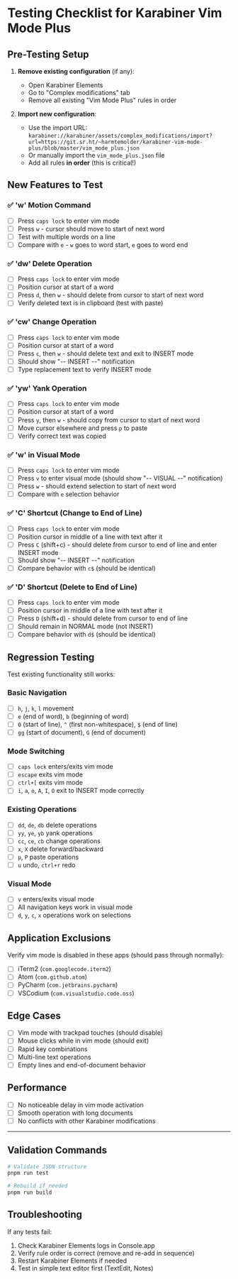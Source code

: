 # Testing Checklist for Karabiner Vim Mode Plus

## Pre-Testing Setup

1. **Remove existing configuration** (if any):
   - Open Karabiner Elements
   - Go to "Complex modifications" tab
   - Remove all existing "Vim Mode Plus" rules in order

2. **Import new configuration**:
   - Use the import URL: `karabiner://karabiner/assets/complex_modifications/import?url=https://git.sr.ht/~harmtemolder/karabiner-vim-mode-plus/blob/master/vim_mode_plus.json`
   - Or manually import the `vim_mode_plus.json` file
   - Add all rules **in order** (this is critical!)

## New Features to Test

### ✅ 'w' Motion Command
- [ ] Press `caps lock` to enter vim mode
- [ ] Press `w` - cursor should move to start of next word
- [ ] Test with multiple words on a line
- [ ] Compare with `e` - `w` goes to word start, `e` goes to word end

### ✅ 'dw' Delete Operation  
- [ ] Press `caps lock` to enter vim mode
- [ ] Position cursor at start of a word
- [ ] Press `d`, then `w` - should delete from cursor to start of next word
- [ ] Verify deleted text is in clipboard (test with paste)

### ✅ 'cw' Change Operation
- [ ] Press `caps lock` to enter vim mode  
- [ ] Position cursor at start of a word
- [ ] Press `c`, then `w` - should delete text and exit to INSERT mode
- [ ] Should show "-- INSERT --" notification
- [ ] Type replacement text to verify INSERT mode

### ✅ 'yw' Yank Operation
- [ ] Press `caps lock` to enter vim mode
- [ ] Position cursor at start of a word  
- [ ] Press `y`, then `w` - should copy from cursor to start of next word
- [ ] Move cursor elsewhere and press `p` to paste
- [ ] Verify correct text was copied

### ✅ 'w' in Visual Mode
- [ ] Press `caps lock` to enter vim mode
- [ ] Press `v` to enter visual mode (should show "-- VISUAL --" notification)
- [ ] Press `w` - should extend selection to start of next word
- [ ] Compare with `e` selection behavior

### ✅ 'C' Shortcut (Change to End of Line)
- [ ] Press `caps lock` to enter vim mode
- [ ] Position cursor in middle of a line with text after it
- [ ] Press `C` (shift+c) - should delete from cursor to end of line and enter INSERT mode
- [ ] Should show "-- INSERT --" notification
- [ ] Compare behavior with `c$` (should be identical)

### ✅ 'D' Shortcut (Delete to End of Line)  
- [ ] Press `caps lock` to enter vim mode
- [ ] Position cursor in middle of a line with text after it
- [ ] Press `D` (shift+d) - should delete from cursor to end of line
- [ ] Should remain in NORMAL mode (not INSERT)
- [ ] Compare behavior with `d$` (should be identical)

## Regression Testing

Test existing functionality still works:

### Basic Navigation
- [ ] `h`, `j`, `k`, `l` movement
- [ ] `e` (end of word), `b` (beginning of word)  
- [ ] `0` (start of line), `^` (first non-whitespace), `$` (end of line)
- [ ] `gg` (start of document), `G` (end of document)

### Mode Switching
- [ ] `caps lock` enters/exits vim mode
- [ ] `escape` exits vim mode
- [ ] `ctrl+[` exits vim mode
- [ ] `i`, `a`, `o`, `A`, `I`, `O` exit to INSERT mode correctly

### Existing Operations
- [ ] `dd`, `de`, `db` delete operations
- [ ] `yy`, `ye`, `yb` yank operations  
- [ ] `cc`, `ce`, `cb` change operations
- [ ] `x`, `X` delete forward/backward
- [ ] `p`, `P` paste operations
- [ ] `u` undo, `ctrl+r` redo

### Visual Mode
- [ ] `v` enters/exits visual mode
- [ ] All navigation keys work in visual mode
- [ ] `d`, `y`, `c`, `x` operations work on selections

## Application Exclusions

Verify vim mode is disabled in these apps (should pass through normally):
- [ ] iTerm2 (`com.googlecode.iterm2`)
- [ ] Atom (`com.github.atom`) 
- [ ] PyCharm (`com.jetbrains.pycharm`)
- [ ] VSCodium (`com.visualstudio.code.oss`)

## Edge Cases

- [ ] Vim mode with trackpad touches (should disable)
- [ ] Mouse clicks while in vim mode (should exit)
- [ ] Rapid key combinations
- [ ] Multi-line text operations
- [ ] Empty lines and end-of-document behavior

## Performance

- [ ] No noticeable delay in vim mode activation
- [ ] Smooth operation with long documents
- [ ] No conflicts with other Karabiner modifications

---

## Validation Commands

```bash
# Validate JSON structure
pnpm run test

# Rebuild if needed  
pnpm run build
```

## Troubleshooting

If any tests fail:
1. Check Karabiner Elements logs in Console.app
2. Verify rule order is correct (remove and re-add in sequence)
3. Restart Karabiner Elements if needed
4. Test in simple text editor first (TextEdit, Notes)